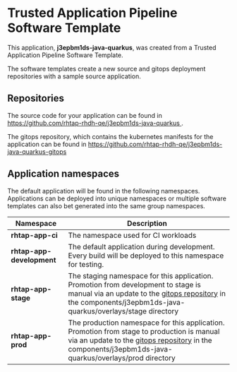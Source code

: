 # Trusted Application Pipeline Software Template

This application, **j3epbm1ds-java-quarkus**, was created from a Trusted Application Pipeline Software Template.

The software templates create a new source and gitops deployment repositories with a sample source application. 

## Repositories

The source code for your application can be found in [https://github.com/rhtap-rhdh-qe/j3epbm1ds-java-quarkus ](https://github.com/rhtap-rhdh-qe/j3epbm1ds-java-quarkus ).
 
The gitops repository, which contains the kubernetes manifests for the application can be found in 
[https://github.com/rhtap-rhdh-qe/j3epbm1ds-java-quarkus-gitops ](https://github.com/rhtap-rhdh-qe/j3epbm1ds-java-quarkus-gitops ) 

## Application namespaces 

The default application will be found in the following namespaces. Applications can be deployed into unique namespaces or multiple software templates can also bet generated into the same group namespaces.  

|  Namespace   |  Description   |  
| -------- | -------- |
| **rhtap-app-ci** | The namespace used for CI workloads |
| **rhtap-app-development** | The default application during development. Every build will be deployed to this namespace for testing. |
| **rhtap-app-stage** | The staging namespace for this application. Promotion from development to stage is manual via an update to the [gitops repository](https://github.com/rhtap-rhdh-qe/j3epbm1ds-java-quarkus-gitops ) in the components/j3epbm1ds-java-quarkus/overlays/stage directory |
| **rhtap-app-prod** | The production namespace for this application. Promotion from stage to production is manual via an update to the [gitops repository](https://github.com/rhtap-rhdh-qe/j3epbm1ds-java-quarkus-gitops ) in the components/j3epbm1ds-java-quarkus/overlays/prod directory |